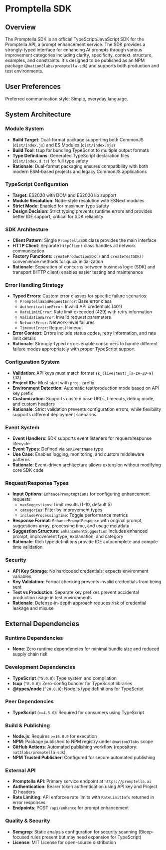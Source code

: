 # Promptella SDK

## Overview

The Promptella SDK is an official TypeScript/JavaScript SDK for the Promptella API, a prompt enhancement service. The SDK provides a strongly-typed interface for enhancing AI prompts through various improvement categories including clarity, specificity, context, structure, examples, and constraints. It's designed to be published as an NPM package (`@nation3labs/promptella-sdk`) and supports both production and test environments.

## User Preferences

Preferred communication style: Simple, everyday language.

## System Architecture

### Module System
- **Build Target**: Dual-format package supporting both CommonJS (`dist/index.js`) and ES Modules (`dist/index.mjs`)
- **Build Tool**: tsup for bundling TypeScript to multiple output formats
- **Type Definitions**: Generated TypeScript declaration files (`dist/index.d.ts`) for full type safety
- **Rationale**: Dual-format packaging ensures compatibility with both modern ESM-based projects and legacy CommonJS applications

### TypeScript Configuration
- **Target**: ES2020 with DOM and ES2020 lib support
- **Module Resolution**: Node-style resolution with ESNext modules
- **Strict Mode**: Enabled for maximum type safety
- **Design Decision**: Strict typing prevents runtime errors and provides better IDE support, critical for SDK reliability

### SDK Architecture
- **Client Pattern**: Single `PromptellaSDK` class provides the main interface
- **HTTP Client**: Separate `HttpClient` class handles all network communication
- **Factory Functions**: `createProductionSDK()` and `createTestSDK()` convenience methods for quick initialization
- **Rationale**: Separation of concerns between business logic (SDK) and transport (HTTP client) enables easier testing and maintenance

### Error Handling Strategy
- **Typed Errors**: Custom error classes for specific failure scenarios:
  - `PromptellaBadRequestError`: Base error class
  - `AuthenticationError`: Invalid API credentials (401)
  - `RateLimitError`: Rate limit exceeded (429) with retry information
  - `ValidationError`: Invalid request parameters
  - `NetworkError`: Network-level failures
  - `TimeoutError`: Request timeout
- **Error Context**: Errors include status codes, retry information, and rate limit details
- **Rationale**: Strongly-typed errors enable consumers to handle different failure modes appropriately with proper TypeScript support

### Configuration System
- **Validation**: API keys must match format `sk_(live|test)_[a-zA-Z0-9]{32}`
- **Project IDs**: Must start with `proj_` prefix
- **Environment Detection**: Automatic test/production mode based on API key prefix
- **Customization**: Supports custom base URLs, timeouts, debug mode, and custom headers
- **Rationale**: Strict validation prevents configuration errors, while flexibility supports different deployment scenarios

### Event System
- **Event Handlers**: SDK supports event listeners for request/response lifecycle
- **Event Types**: Defined via `SDKEventName` type
- **Use Case**: Enables logging, monitoring, and custom middleware patterns
- **Rationale**: Event-driven architecture allows extension without modifying core SDK code

### Request/Response Types
- **Input Options**: `EnhancePromptOptions` for configuring enhancement requests
  - `maxSuggestions`: Limit results (1-10, default 5)
  - `categories`: Filter by improvement types
  - `includeProcessingTime`: Toggle performance metrics
- **Response Format**: `EnhancePromptResponse` with original prompt, suggestions array, processing time, and usage metadata
- **Suggestion Structure**: `EnhancementSuggestion` includes enhanced prompt, improvement type, explanation, and category
- **Rationale**: Rich type definitions provide IDE autocomplete and compile-time validation

### Security
- **API Key Storage**: No hardcoded credentials; expects environment variables
- **Key Validation**: Format checking prevents invalid credentials from being sent
- **Test vs Production**: Separate key prefixes prevent accidental production usage in test environments
- **Rationale**: Defense-in-depth approach reduces risk of credential leakage and misuse

## External Dependencies

### Runtime Dependencies
- **None**: Zero runtime dependencies for minimal bundle size and reduced supply chain risk

### Development Dependencies
- **TypeScript** (`^5.0.0`): Type system and compilation
- **tsup** (`^8.0.0`): Zero-config bundler for TypeScript libraries
- **@types/node** (`^20.0.0`): Node.js type definitions for TypeScript

### Peer Dependencies
- **TypeScript** (`>=4.5.0`): Required for consumers using TypeScript

### Build & Publishing
- **Node.js**: Requires `>=16.0.0` for execution
- **NPM**: Package published to NPM registry under `@nation3labs` scope
- **GitHub Actions**: Automated publishing workflow (repository: `nat3labs/promptella-sdk`)
- **NPM Trusted Publisher**: Configured for secure automated publishing

### External API
- **Promptella API**: Primary service endpoint at `https://promptella.ai`
- **Authentication**: Bearer token authentication using API key and Project ID headers
- **Rate Limiting**: API enforces rate limits with `RateLimitInfo` returned in error responses
- **Endpoints**: POST `/api/enhance` for prompt enhancement

### Quality & Security
- **Semgrep**: Static analysis configuration for security scanning (Bicep-focused rules present but may need expansion for TypeScript)
- **License**: MIT License for open-source distribution